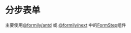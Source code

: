 # 分步表单

主要使用[@formily/antd](https://antd.formilyjs.org/zh-CN) 或 [@formily/next](https://fusion.formilyjs.org/zh-CN) 中的[FormStep](https://antd.formilyjs.org/zh-CN/components/form-step)组件
